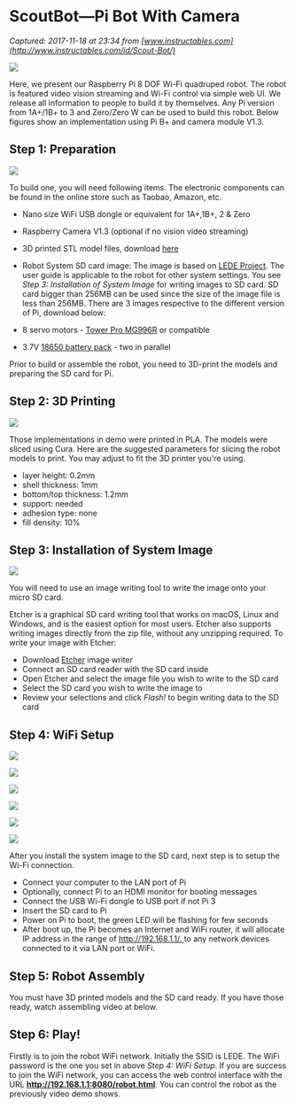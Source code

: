 # ScoutBot—Pi Bot With Camera

_Captured: 2017-11-18 at 23:34 from [www.instructables.com](http://www.instructables.com/id/Scout-Bot/)_

![](https://cdn.instructables.com/FZJ/AM4N/J9JFY2Q1/FZJAM4NJ9JFY2Q1.MEDIUM.jpg)

Here, we present our Raspberry Pi 8 DOF Wi-Fi quadruped robot. The robot is featured video vision streaming and Wi-Fi control via simple web UI. We release all information to people to build it by themselves. Any Pi version from 1A+/1B+ to 3 and Zero/Zero W can be used to build this robot. Below figures show an implementation using Pi B+ and camera module V1.3.

## Step 1: Preparation

![](https://cdn.instructables.com/FIS/HERG/J9JFY2S2/FISHERGJ9JFY2S2.MEDIUM.jpg)

To build one, you will need following items. The electronic components can be found in the online store such as Taobao, Amazon, etc.

  * Nano size WiFi USB dongle or equivalent for 1A+,1B+, 2 & Zero
  * Raspberry Camera V1.3 (optional if no vision video streaming)
  * 3D printed STL model files, download [here](https://drive.google.com/file/d/0ByZam-eTh4SXb2pwVkxCMHpzaUU/view)
  * Robot System SD card image: The image is based on [ LEDE Project](https://lede-project.org/). The user guide is applicable to the robot for other system settings. You see _Step 3: Installation of System Image_ for writing images to SD card. SD card bigger than 256MB can be used since the size of the image file is less than 256MB. There are 3 images respective to the different version of Pi, download below:  

  * 8 servo motors - [Tower Pro MG996R](http://www.towerpro.com.tw/product/mg995-robot-servo-180-rotation/) or compatible
  * 3.7V [18650 battery pack](http://www.batterysupports.com/36v-37v-2-18650-5200mah-2p-lithium-ion-liion-battery-pack-p-44.html) \- two in parallel

Prior to build or assemble the robot, you need to 3D-print the models and preparing the SD card for Pi.

## Step 2: 3D Printing

![](https://cdn.instructables.com/FR2/ZN8X/J9JFY39Y/FR2ZN8XJ9JFY39Y.MEDIUM.jpg)

Those implementations in demo were printed in PLA. The models were sliced using Cura. Here are the suggested parameters for slicing the robot models to print. You may adjust to fit the 3D printer you're using.

  * layer height: 0.2mm 
  * shell thickness: 1mm 
  * bottom/top thickness: 1.2mm 
  * support: needed 
  * adhesion type: none 
  * fill density: 10%

## Step 3: ​Installation of System Image 

![](https://cdn.instructables.com/F96/G0YV/J9JFY39B/F96G0YVJ9JFY39B.MEDIUM.jpg)

You will need to use an image writing tool to write the image onto your micro SD card.

Etcher is a graphical SD card writing tool that works on macOS, Linux and Windows, and is the easiest option for most users. Etcher also supports writing images directly from the zip file, without any unzipping required. To write your image with Etcher:

  * Download [Etcher](https://etcher.io/) image writer
  * Connect an SD card reader with the SD card inside
  * Open Etcher and select the image file you wish to write to the SD card
  * Select the SD card you wish to write the image to
  * Review your selections and click _Flash!_ to begin writing data to the SD card

## Step 4: WiFi Setup

![](https://cdn.instructables.com/F14/NG6T/J9JFY3G7/F14NG6TJ9JFY3G7.MEDIUM.jpg)

![](https://cdn.instructables.com/FSU/WBXH/J9JFY3QM/FSUWBXHJ9JFY3QM.SMALL.jpg)

![](https://cdn.instructables.com/F85/5U73/J9JFY3QU/F855U73J9JFY3QU.SMALL.jpg)

![](https://cdn.instructables.com/FQN/FDEJ/J9JFY3QX/FQNFDEJJ9JFY3QX.SMALL.jpg)

![](https://cdn.instructables.com/F86/VCLJ/J9JFY3R1/F86VCLJJ9JFY3R1.SMALL.jpg)

![](https://cdn.instructables.com/F1Z/NY6S/J9OWF3AX/F1ZNY6SJ9OWF3AX.SMALL.jpg)

After you install the system image to the SD card, next step is to setup the Wi-Fi connection.

  * Connect your computer to the LAN port of Pi
  * Optionally, connect Pi to an HDMI monitor for booting messages
  * Connect the USB Wi-Fi dongle to USB port if not Pi 3
  * Insert the SD card to Pi
  * Power on Pi to boot, the green LED will be flashing for few seconds
  * After boot up, the Pi becomes an Internet and WiFi router, it will allocate IP address in the range of [ http://192.168.1.1/. ](http://192.168.1.1/.) to any network devices connected to it via LAN port or WiFi.

## Step 5: Robot Assembly

You must have 3D printed models and the SD card ready. If you have those ready, watch assembling video at below.

## Step 6: Play!

Firstly is to join the robot WiFi network. Initially the SSID is LEDE. The WiFi password is the one you set in above _Step 4: WiFi Setup_. If you are success to join the WiFi network, you can access the web control interface with the URL **http://192.168.1.1:8080/robot.html**. You can control the robot as the previously video demo shows.
